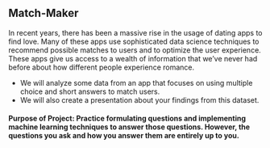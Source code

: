 ## Match-Maker

In recent years, there has been a massive rise in the usage of dating apps to find love. Many of these apps use sophisticated data science techniques to recommend possible matches to users and to optimize the user experience. These apps give us access to a wealth of information that we’ve never had before about how different people experience romance.

* We will analyze some data from an app that focuses on using multiple choice and short answers to match users.
* We will also create a presentation about your findings from this dataset.

#### Purpose of Project: Practice formulating questions and implementing machine learning techniques to answer those questions. However, the questions you ask and how you answer them are entirely up to you.
